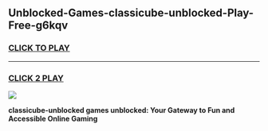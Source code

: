 
## Unblocked-Games-classicube-unblocked-Play-Free-g6kqv
<h3>
<a href="https://premium76.site?title=classicube-unblocked&ref=20M">CLICK TO PLAY</a></h3>
<hr>

<h3>
<a href="https://premium76.site?title=classicube-unblocked&ref=20M">CLICK 2 PLAY</a>
  
</h3>

<a href="https://premium76.site?title=classicube-unblocked&ref=19M"><img src="https://clearcache.store/games.png"></a>


**classicube-unblocked games unblocked: Your Gateway to Fun and Accessible Online Gaming**
